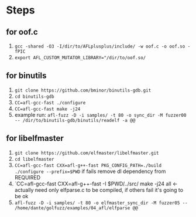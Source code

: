 # Steps

## for oof.c 

1) `gcc -shared -O3 -I/dir/to/AFLplusplus/include/ -w oof.c -o oof.so -fPIC`
2)  `export AFL_CUSTOM_MUTATOR_LIBRARY="/dir/to/oof.so/`

## for binutils

1) `git clone https://github.com/bminor/binutils-gdb.git`
2) `cd binutils-gdb`
3) `CC=afl-gcc-fast ./configure`
4) `CC=afl-gcc-fast make -j24`
5) example run: `afl-fuzz -D -i samples/ -t 80 -o sync_dir -M fuzzer00 -- /dir/to/binutils-gdb/binutils/readelf -a @@`

## for libelfmaster

1) `git clone https://github.com/elfmaster/libelfmaster.git`
2) `cd libelfmaster`
3) `CC=afl-gcc-fast CXX=afl-g++-fast PKG_CONFIG_PATH=./build ./configure --prefix=$PWD` if fails remove dl dependency from REQUIRED
5) `CC=afl-gcc-fast CXX=afl-g++-fast -I $PWD/../src/ make -j24 all <- actually need only elfparse.c to be compiled, if others fail it's going to be ok
5) `afl-fuzz -D -i samples/ -t 80 -o elfmaster_sync_dir -M fuzzer05 -- /home/dante/golfuzz/examples/04_afl/elfparse @@`
